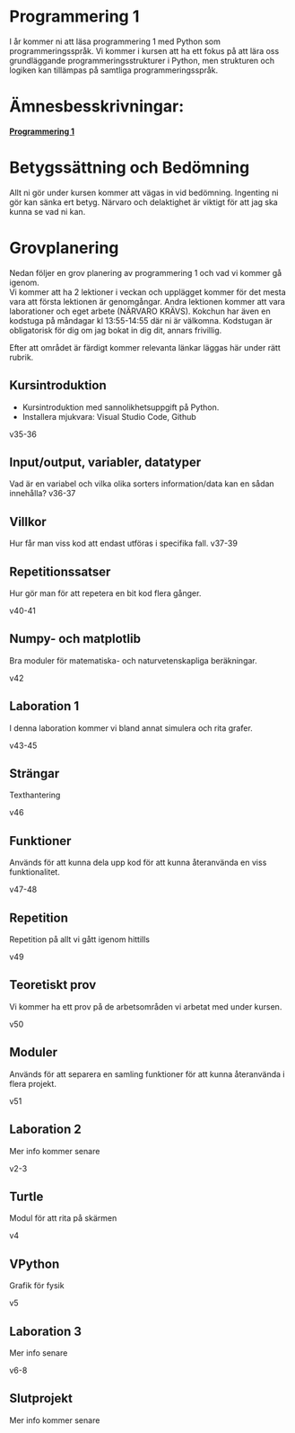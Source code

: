 # Programmering 1

I år kommer ni att läsa programmering 1 med Python som programmeringsspråk. Vi kommer i kursen att ha ett fokus på att lära oss grundläggande programmeringsstrukturer i Python, men strukturen och logiken kan tillämpas på samtliga programmeringsspråk. 

# Ämnesbesskrivningar:

<b>[Programmering 1](https://www.skolverket.se/undervisning/gymnasieskolan/laroplan-program-och-amnen-i-gymnasieskolan/gymnasieprogrammen/amne?url=1530314731%2Fsyllabuscw%2Fjsp%2Fsubject.htm%3FsubjectCode%3DPRR%26tos%3Dgy&sv.url=12.5dfee44715d35a5cdfa92a3)</b>
</br>

# Betygssättning och Bedömning
Allt ni gör under kursen kommer att vägas in vid bedömning.
Ingenting ni gör kan sänka ert betyg. Närvaro och delaktighet är viktigt för att jag ska kunna se vad ni kan.

# Grovplanering
Nedan följer en grov planering av programmering 1 och vad vi kommer gå igenom.</br>
Vi kommer att ha 2 lektioner i veckan och upplägget kommer för det mesta vara att första lektionen är genomgångar. Andra lektionen kommer att vara laborationer och eget arbete (NÄRVARO KRÄVS). Kokchun har även en kodstuga på måndagar kl 13:55-14:55 där ni är välkomna. Kodstugan är obligatorisk för dig om jag bokat in dig dit, annars frivillig.

Efter att området är färdigt kommer relevanta länkar läggas här under rätt rubrik.
 

## Kursintroduktion
<ul>
    <li>Kursintroduktion med sannolikhetsuppgift på Python.</li> 
    <li>Installera mjukvara: Visual Studio Code, Github</li> 
</ul>v35-36

## Input/output, variabler, datatyper
Vad är en variabel och vilka olika sorters information/data kan en sådan innehålla?
v36-37

## Villkor
Hur får man viss kod att endast utföras i specifika fall.
v37-39

## Repetitionssatser
Hur gör man för att repetera en bit kod flera gånger.

v40-41
## Numpy- och matplotlib
Bra moduler för matematiska- och naturvetenskapliga beräkningar.

v42

## Laboration 1 
I denna laboration kommer vi bland annat simulera och rita grafer.

v43-45 

## Strängar
Texthantering

v46

## Funktioner
Används för att kunna dela upp kod för att kunna återanvända en viss funktionalitet.

v47-48


## Repetition
Repetition på allt vi gått igenom hittills

v49

## Teoretiskt prov
Vi kommer ha ett prov på de arbetsområden vi arbetat med under kursen. 

v50

## Moduler
Används för att separera en samling funktioner för att kunna återanvända i flera projekt.</br>

v51

## Laboration 2 
Mer info kommer senare

v2-3

## Turtle
Modul för att rita på skärmen

v4

## VPython
Grafik för fysik 

v5

## Laboration 3 
Mer info senare

v6-8

## Slutprojekt
Mer info kommer senare